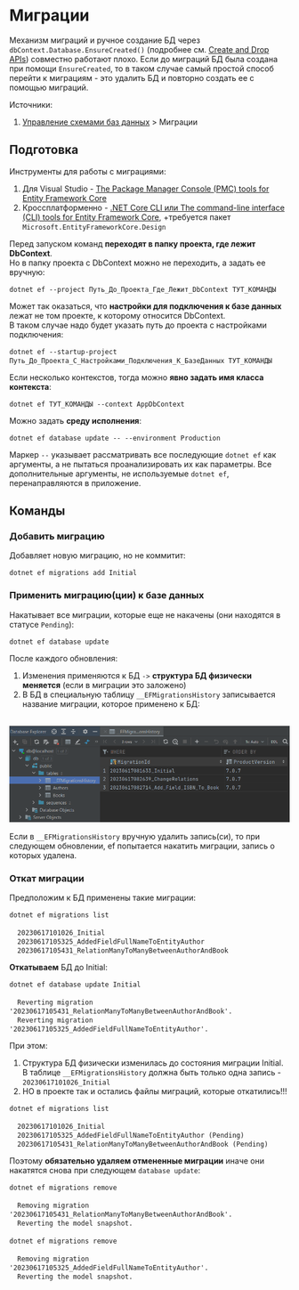 # Миграции

Механизм миграций и ручное создание БД через `dbContext.Database.EnsureCreated()` (подробнее см. [Create and Drop APIs](https://learn.microsoft.com/ru-ru/ef/core/managing-schemas/ensure-created)) совместно работают плохо. Если до миграций БД была создана при помощи `EnsureCreated`, то в таком случае самый простой способ перейти к миграциям - это удалить БД и повторно создать ее с помощью миграций.

Источники:

1. [Управление схемами баз данных](https://learn.microsoft.com/ru-ru/ef/core/managing-schemas/) > Миграции

## Подготовка

Инструменты для работы с миграциями:

1. Для Visual Studio - [The Package Manager Console (PMC) tools for Entity Framework Core](https://learn.microsoft.com/ru-ru/ef/core/cli/powershell)
2. Кроссплатформенно - [.NET Core CLI или The command-line interface (CLI) tools for Entity Framework Core](https://learn.microsoft.com/ru-ru/ef/core/cli/dotnet), +требуется пакет `Microsoft.EntityFrameworkCore.Design`

Перед запуском команд **переходят в папку проекта, где лежит DbContext**.  
Но в папку проекта с DbContext можно не переходить, а задать ее вручную:

```shell
dotnet ef --project Путь_До_Проекта_Где_Лежит_DbContext ТУТ_КОМАНДЫ
```

Может так оказаться, что **настройки для подключения к базе данных** лежат не том проекте, к которому относится DbContext.  
В таком случае надо будет указать путь до проекта с настройками подключения:

```shell
dotnet ef --startup-project Путь_До_Проекта_С_Настройками_Подключения_К_БазеДанных ТУТ_КОМАНДЫ
```

Если несколько контекстов, тогда можно **явно задать имя класса контекста**:

```shell
dotnet ef ТУТ_КОМАНДЫ --context AppDbContext
```

Можно задать **среду исполнения**:

```shell
dotnet ef database update -- --environment Production
```

Маркер `--` указывает рассматривать все последующие `dotnet ef` как аргументы, а не пытаться проанализировать их как параметры. Все дополнительные аргументы, не используемые `dotnet ef`, перенаправляются в приложение.

## Команды

### Добавить миграцию

Добавляет новую миграцию, но не коммитит:

```shell
dotnet ef migrations add Initial
```

### Применить миграцию(ции) к базе данных

Накатывает все миграции, которые еще не накачены (они находятся в статусе `Pending`):

```shell
dotnet ef database update
```

После каждого обновления:

1. Изменения применяются к БД `->` **структура БД физически меняется** (если в миграции это заложено)
2. В БД в специальную таблицу `__EFMigrationsHistory` записывается название миграции, которое применено к БД:

&nbsp;&nbsp;&nbsp;&nbsp;<img src="./pic/ef-migrations-history.png" alt="isolated" width="600"/>

Если в `__EFMigrationsHistory` вручную удалить запись(си), то при следующем обновлении, ef попытается накатить миграции, запись о которых удалена.

### Откат миграции

Предположим к БД применены такие миграции:

```shell
dotnet ef migrations list

  20230617101026_Initial
  20230617105325_AddedFieldFullNameToEntityAuthor
  20230617105431_RelationManyToManyBetweenAuthorAndBook
```

**Откатываем** БД до Initial:

```shell
dotnet ef database update Initial

  Reverting migration '20230617105431_RelationManyToManyBetweenAuthorAndBook'.
  Reverting migration '20230617105325_AddedFieldFullNameToEntityAuthor'.
```

При этом:

1. Структура БД физически изменилась до состояния миграции Initial. В таблице `__EFMigrationsHistory` должна быть только одна запись - `20230617101026_Initial`
2. НО в проекте так и остались файлы миграций, которые откатились!!!

```shell
dotnet ef migrations list

  20230617101026_Initial
  20230617105325_AddedFieldFullNameToEntityAuthor (Pending)
  20230617105431_RelationManyToManyBetweenAuthorAndBook (Pending)
```

Поэтому **обязательно удаляем отмененные миграции** иначе они накатятся снова при следующем `database update`:

```shell
dotnet ef migrations remove

  Removing migration '20230617105431_RelationManyToManyBetweenAuthorAndBook'.
  Reverting the model snapshot.

dotnet ef migrations remove

  Removing migration '20230617105325_AddedFieldFullNameToEntityAuthor'.
  Reverting the model snapshot.
```
